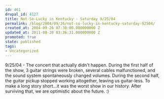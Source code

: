 ```yaml
---
id: 461
drupal_id: 4127
title: Not-So-Lucky in Kentucky - Saturday 9/25/04
permalink: /blog/2004/09/26/not-so-lucky-in-kentucky-saturday-92504/
created_at: 2004-09-26 07:30:00.000000000 Z
updated_at: 2011-08-20 03:36:31.000000000 Z
promoted: true
state: published
tags:
- Uncategorized
---
```

9/25/04 - The concert that actually didn't happen. During the first half of the show, 3 guitar strings were broken, several cables malfunctioned, and the sound system spontaneously changed volumes. During the second half, the guitar pickup stopped working altogether, leaving us guitar-less. To make a long story short...it was the worst show in our history. After surviving that, we are optimistic about the future. :)
